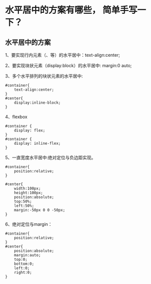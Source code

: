 # 水平居中的方案有哪些， 简单手写一下？

## 水平居中的方案

1、要实现行内元素（<span>、<a>等）的水平居中：text-align:center;

2、要实现块状元素（display:block）的水平居中: margin:0 auto;

3、多个水平排列的块状元素的水平居中:
```
#container{
    text-align:center;
}
#center{
    display:inline-block;
}
```

4、flexbox
```
#container {
    display: flex;
}
#container {
    display: inline-flex;
}
```

5、一直宽度水平居中:绝对定位与负边距实现。
```
#container{
    position:relative;
}

#center{
    width:100px;
    height:100px;
    position:absolute;
    top:50%;
    left:50%;
    margin:-50px 0 0 -50px;
}
```

6、绝对定位与margin：
```
#container{
    position:relative;
}
#center{
    position:absolute;
    margin:auto;
    top:0;
    bottom:0;
    left:0;
    right:0;
}
```